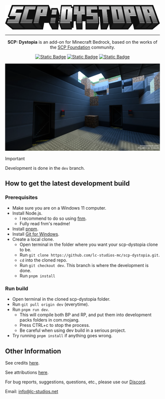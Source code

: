 <div align="center">

<img src="./media/logo.webp" alt="Logo" title="SCP: Dystopia" height="80" />

<hr/>

**SCP: Dystopia** is an add-on for Minecraft Bedrock, based on the works of the [SCP Foundation](https://scp-wiki.wikidot.com/) community.

[![Static Badge](https://img.shields.io/badge/Discord-%235865F2?style=for-the-badge&logo=discord&logoColor=%23ffffff)](https://discord.gg/K2mxsJ2trE)
[![Static Badge](https://img.shields.io/badge/CurseForge-%23f16436?style=for-the-badge&logo=curseforge&logoColor=%23ffffff)](https://www.curseforge.com/minecraft-bedrock/addons/scp-dystopia-addon)
[![Static Badge](https://img.shields.io/badge/MCPEDL-%2300a52e?style=for-the-badge)](https://mcpedl.com/scp-dystopia-addon/)

<img src="./media/banner.webp" alt="Logo" title="SCP: Dystopia" />

</div>

> [!IMPORTANT]
> Development is done in the `dev` branch.

## How to get the latest development build

### Prerequisites

- Make sure you are on a Windows 11 computer.
- Install Node.js.
  - I recommend to do so using [fnm](https://github.com/Schniz/fnm).
  - Fully read fnm's readme!
- Install [pnpm](https://pnpm.io/installation).
- Install [Git for Windows](https://git-scm.com/downloads/win).
- Create a local clone.
  - Open terminal in the folder where you want your scp-dystopia clone to be.
  - Run `git clone https://github.com/lc-studios-mc/scp-dystopia.git`.
  - `cd` into the cloned repo.
  - Run `git checkout dev`. This branch is where the development is done.
  - Run `pnpm install`

### Run build

- Open terminal in the cloned scp-dystopia folder.
- Run `git pull origin dev` (everytime).
- Run `pnpm run dev`.
  - This will compile both BP and RP, and put them into development packs folders in com.mojang.
  - Press CTRL+c to stop the process.
  - Be careful when using dev build in a serious project.
- Try running `pnpm install` if anything goes wrong.

## Other Information

See credits [here](./docs/credits.md).

See attributions [here](./docs/attributions.md).

For bug reports, suggestions, questions, etc., please use our [Discord](https://discord.gg/K2mxsJ2trE).

Email: info@lc-studios.net
